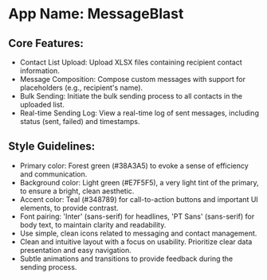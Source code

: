 # **App Name**: MessageBlast

## Core Features:

- Contact List Upload: Upload XLSX files containing recipient contact information.
- Message Composition: Compose custom messages with support for placeholders (e.g., recipient's name).
- Bulk Sending: Initiate the bulk sending process to all contacts in the uploaded list.
- Real-time Sending Log: View a real-time log of sent messages, including status (sent, failed) and timestamps.

## Style Guidelines:

- Primary color: Forest green (#38A3A5) to evoke a sense of efficiency and communication.
- Background color: Light green (#E7F5F5), a very light tint of the primary, to ensure a bright, clean aesthetic.
- Accent color: Teal (#348789) for call-to-action buttons and important UI elements, to provide contrast.
- Font pairing: 'Inter' (sans-serif) for headlines, 'PT Sans' (sans-serif) for body text, to maintain clarity and readability.
- Use simple, clean icons related to messaging and contact management.
- Clean and intuitive layout with a focus on usability. Prioritize clear data presentation and easy navigation.
- Subtle animations and transitions to provide feedback during the sending process.